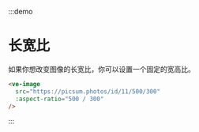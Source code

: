 :::demo

# 长宽比

如果你想改变图像的长宽比，你可以设置一个固定的宽高比。

```html
<ve-image 
  src="https://picsum.photos/id/11/500/300"
  :aspect-ratio="500 / 300"
/>
```

:::